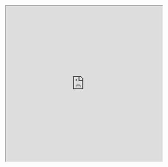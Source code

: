 

<iframe allowfullscreen src="https://help.obsidian.md/Extending+Obsidian/CSS+snippets" width="100%" height="500" />
